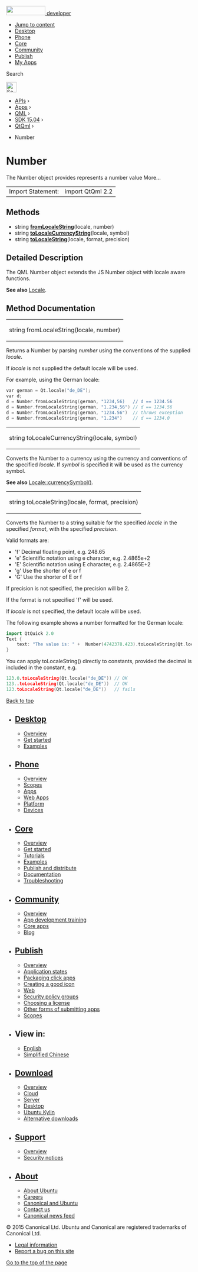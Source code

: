 <a href="https://developer.ubuntu.com/" class="logo-ubuntu"><img src="https://developer.ubuntu.com/assets/sites/ubuntu/latest/u/img/logos/logo-ubuntu-orange.svg" width="106" height="25" /> <span>developer</span></a>

-   [Jump to content](index.html#main-content)
-   [Desktop](https://developer.ubuntu.com/en/desktop/)
-   [Phone](https://developer.ubuntu.com/en/phone/)
-   [Core](https://developer.ubuntu.com/core)
-   [Community](https://developer.ubuntu.com/en/community/)
-   [Publish](https://developer.ubuntu.com/en/publish/)
-   [My Apps](https://myapps.developer.ubuntu.com/)

Search

<img src="https://developer.ubuntu.com/assets/sites/ubuntu/latest/u/img/search-white.svg" alt="Search" height="28" />

-   [APIs](../../../../index.html) ›
-   [Apps](../../../index.html) ›
-   [QML](../../index.html) ›
-   [SDK 15.04](../index.html) ›
-   [QtQml](../QtQml/index.html) ›

<!-- -->

-   Number

Number
======

<span class="subtitle"></span>
The Number object provides represents a number value More...

|                   |                  |
|-------------------|------------------|
| Import Statement: | import QtQml 2.2 |

<span id="methods"></span>
Methods
-------

-   string ****[fromLocaleString](index.html#fromLocaleString-method)****(locale, number)
-   string ****[toLocaleCurrencyString](index.html#toLocaleCurrencyString-method)****(locale, symbol)
-   string ****[toLocaleString](index.html#toLocaleString-method)****(locale, format, precision)

<span id="details"></span>
Detailed Description
--------------------

The QML Number object extends the JS Number object with locale aware functions.

**See also** [Locale](../QtQml.Locale/index.html).

Method Documentation
--------------------

<table>
<colgroup>
<col width="100%" />
</colgroup>
<tbody>
<tr class="odd">
<td><p><span id="fromLocaleString-method"></span><span class="type">string</span> <span class="name">fromLocaleString</span>(<span class="type">locale</span>, <span class="type">number</span>)</p></td>
</tr>
</tbody>
</table>

Returns a Number by parsing *number* using the conventions of the supplied *locale*.

If *locale* is not supplied the default locale will be used.

For example, using the German locale:

``` cpp
var german = Qt.locale("de_DE");
var d;
d = Number.fromLocaleString(german, "1234,56)   // d == 1234.56
d = Number.fromLocaleString(german, "1.234,56") // d == 1234.56
d = Number.fromLocaleString(german, "1234.56")  // throws exception
d = Number.fromLocaleString(german, "1.234")    // d == 1234.0
```

<table>
<colgroup>
<col width="100%" />
</colgroup>
<tbody>
<tr class="odd">
<td><p><span id="toLocaleCurrencyString-method"></span><span class="type">string</span> <span class="name">toLocaleCurrencyString</span>(<span class="type">locale</span>, <span class="type">symbol</span>)</p></td>
</tr>
</tbody>
</table>

Converts the Number to a currency using the currency and conventions of the specified *locale*. If *symbol* is specified it will be used as the currency symbol.

**See also** [Locale::currencySymbol()](../QtQml.Locale/index.html#currencySymbol-method).

<table>
<colgroup>
<col width="100%" />
</colgroup>
<tbody>
<tr class="odd">
<td><p><span id="toLocaleString-method"></span><span class="type">string</span> <span class="name">toLocaleString</span>(<span class="type">locale</span>, <span class="type">format</span>, <span class="type">precision</span>)</p></td>
</tr>
</tbody>
</table>

Converts the Number to a string suitable for the specified *locale* in the specified *format*, with the specified *precision*.

Valid formats are:

-   'f' Decimal floating point, e.g. 248.65
-   'e' Scientific notation using e character, e.g. 2.4865e+2
-   'E' Scientific notation using E character, e.g. 2.4865E+2
-   'g' Use the shorter of e or f
-   'G' Use the shorter of E or f

If precision is not specified, the precision will be 2.

If the format is not specified 'f' will be used.

If *locale* is not specified, the default locale will be used.

The following example shows a number formatted for the German locale:

``` cpp
import QtQuick 2.0
Text {
    text: "The value is: " +  Number(4742378.423).toLocaleString(Qt.locale("de_DE"))
}
```

You can apply toLocaleString() directly to constants, provided the decimal is included in the constant, e.g.

``` cpp
123.0.toLocaleString(Qt.locale("de_DE")) // OK
123..toLocaleString(Qt.locale("de_DE"))  // OK
123.toLocaleString(Qt.locale("de_DE"))   // fails
```

[Back to top](index.html#)

-   [Desktop](https://developer.ubuntu.com/en/desktop/)
    ---------------------------------------------------

    -   [Overview](https://developer.ubuntu.com/en/desktop/)
    -   [Get started](http://snapcraft.io/?utm_source=developer.ubuntu.com&utm_medium=devportal&utm_term=snaps%20snapcraft%20desktop&utm_content=menu&utm_campaign=duc_snappers)
    -   [Examples](https://github.com/ubuntu/snappy-playpen)

-   [Phone](https://developer.ubuntu.com/en/phone/)
    -----------------------------------------------

    -   [Overview](https://developer.ubuntu.com/en/phone/)
    -   [Scopes](https://developer.ubuntu.com/en/phone/scopes/)
    -   [Apps](https://developer.ubuntu.com/en/phone/apps/)
    -   [Web Apps](https://developer.ubuntu.com/en/phone/web/)
    -   [Platform](https://developer.ubuntu.com/en/phone/platform/)
    -   [Devices](https://developer.ubuntu.com/en/phone/devices/)

-   [Core](https://developer.ubuntu.com/core)
    -----------------------------------------

    -   [Overview](https://developer.ubuntu.com/core)
    -   [Get started](https://developer.ubuntu.com/core/get-started)
    -   [Tutorials](https://developer.ubuntu.com/core/tutorials)
    -   [Examples](https://developer.ubuntu.com/core/examples)
    -   [Publish and distribute](https://developer.ubuntu.com/core/publish-and-distribute)
    -   [Documentation](https://developer.ubuntu.com/core/documentation)
    -   [Troubleshooting](https://developer.ubuntu.com/core/troubleshooting)

-   [Community](https://developer.ubuntu.com/en/community/)
    -------------------------------------------------------

    -   [Overview](https://developer.ubuntu.com/en/community/)
    -   [App development training](https://developer.ubuntu.com/en/community/training/)
    -   [Core apps](https://developer.ubuntu.com/en/community/core-apps/)
    -   [Blog](https://developer.ubuntu.com/en/community/blog/)

-   [Publish](https://developer.ubuntu.com/en/publish/)
    ---------------------------------------------------

    -   [Overview](https://developer.ubuntu.com/en/publish/)
    -   [Application states](https://developer.ubuntu.com/en/publish/application-states/)
    -   [Packaging click apps](https://developer.ubuntu.com/en/publish/packaging-click-apps/)
    -   [Creating a good icon](https://developer.ubuntu.com/en/publish/creating-a-good-icon/)
    -   [Web](https://developer.ubuntu.com/en/publish/web/)
    -   [Security policy groups](https://developer.ubuntu.com/en/publish/security-policy-groups/)
    -   [Choosing a license](https://developer.ubuntu.com/en/publish/choosing-a-license/)
    -   [Other forms of submitting apps](https://developer.ubuntu.com/en/publish/other-forms-of-submitting-apps/)
    -   [Scopes](https://developer.ubuntu.com/en/publish/scopes/)

-   View in:
    --------

    -   [English](index.html "Change to language: English")
    -   [Simplified Chinese](index.html "Change to language: Simplified Chinese")

-   [Download](http://ubuntu.com/download/)
    ---------------------------------------

    -   [Overview](http://ubuntu.com/download)
    -   [Cloud](http://ubuntu.com/download/cloud)
    -   [Server](http://ubuntu.com/download/server)
    -   [Desktop](http://ubuntu.com/download/desktop)
    -   [Ubuntu Kylin](http://ubuntu.com/download/ubuntu-kylin)
    -   [Alternative downloads](http://ubuntu.com/download/alternative-downloads)

-   [Support](http://ubuntu.com/support/)
    -------------------------------------

    -   [Overview](http://ubuntu.com/support)
    -   [Security notices](http://www.ubuntu.com/usn/)

-   [About](http://ubuntu.com/about/)
    ---------------------------------

    -   [About Ubuntu](http://ubuntu.com/about/about-ubuntu)
    -   [Careers](http://www.canonical.com/careers)
    -   [Canonical and Ubuntu](http://ubuntu.com/about/canonical-and-ubuntu)
    -   [Contact us](http://ubuntu.com/about/contact-us)
    -   [Canonical news feed](http://insights.ubuntu.com/feed/)

© 2015 Canonical Ltd. Ubuntu and Canonical are registered trademarks of Canonical Ltd.

-   [Legal information](http://www.ubuntu.com/legal)
-   [Report a bug on this site](https://bugs.launchpad.net/developer-ubuntu-com/)

<span class="accessibility-aid">[Go to the top of the page](index.html#)</span>
